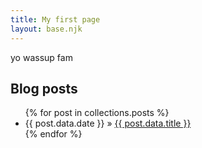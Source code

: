 ```yaml
---
title: My first page
layout: base.njk
---
```



yo wassup fam

## Blog posts

<ul>
{% for post in collections.posts %}
 <li><span>{{ post.data.date }}</span> &raquo; <a href="{{ post.url }}">{{ post.data.title }}</a></li>
{% endfor %}
</ul>


